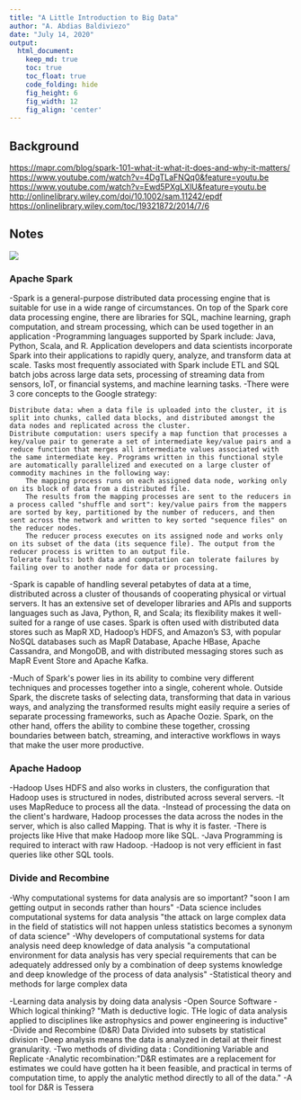 ```yaml
---
title: "A Little Introduction to Big Data"
author: "A. Abdias Baldiviezo"
date: "July 14, 2020"
output:
  html_document:  
    keep_md: true
    toc: true
    toc_float: true
    code_folding: hide
    fig_height: 6
    fig_width: 12
    fig_align: 'center'
---
```





## Background

https://mapr.com/blog/spark-101-what-it-what-it-does-and-why-it-matters/
https://www.youtube.com/watch?v=4DgTLaFNQq0&feature=youtu.be
https://www.youtube.com/watch?v=Ewd5PXgLXlU&feature=youtu.be
http://onlinelibrary.wiley.com/doi/10.1002/sam.11242/epdf
https://onlinelibrary.wiley.com/toc/19321872/2014/7/6
<br>

## Notes
<img src="https://mapr.com/blog/spark-101-what-it-what-it-does-and-why-it-matters/assets/image5.jpg">
<br>

### Apache Spark
-Spark is a general-purpose distributed data processing engine that is suitable for use in a wide range of circumstances. On top of the Spark core data processing engine, there are libraries for SQL, machine learning, graph computation, and stream processing, which can be used together in an application
-Programming languages supported by Spark include: Java, Python, Scala, and R. Application developers and data scientists incorporate Spark into their applications to rapidly query, analyze, and transform data at scale. Tasks most frequently associated with Spark include ETL and SQL batch jobs across large data sets, processing of streaming data from sensors, IoT, or financial systems, and machine learning tasks.
-There were 3 core concepts to the Google strategy:

    Distribute data: when a data file is uploaded into the cluster, it is split into chunks, called data blocks, and distributed amongst the data nodes and replicated across the cluster.
    Distribute computation: users specify a map function that processes a key/value pair to generate a set of intermediate key/value pairs and a reduce function that merges all intermediate values associated with the same intermediate key. Programs written in this functional style are automatically parallelized and executed on a large cluster of commodity machines in the following way:
        The mapping process runs on each assigned data node, working only on its block of data from a distributed file.
        The results from the mapping processes are sent to the reducers in a process called "shuffle and sort": key/value pairs from the mappers are sorted by key, partitioned by the number of reducers, and then sent across the network and written to key sorted "sequence files" on the reducer nodes.
        The reducer process executes on its assigned node and works only on its subset of the data (its sequence file). The output from the reducer process is written to an output file.
    Tolerate faults: both data and computation can tolerate failures by failing over to another node for data or processing.

-Spark is capable of handling several petabytes of data at a time, distributed across a cluster of thousands of cooperating physical or virtual servers. It has an extensive set of developer libraries and APIs and supports languages such as Java, Python, R, and Scala; its flexibility makes it well-suited for a range of use cases. Spark is often used with distributed data stores such as MapR XD, Hadoop’s HDFS, and Amazon’s S3, with popular NoSQL databases such as MapR Database, Apache HBase, Apache Cassandra, and MongoDB, and with distributed messaging stores such as MapR Event Store and Apache Kafka.

-Much of Spark's power lies in its ability to combine very different techniques and processes together into a single, coherent whole. Outside Spark, the discrete tasks of selecting data, transforming that data in various ways, and analyzing the transformed results might easily require a series of separate processing frameworks, such as Apache Oozie. Spark, on the other hand, offers the ability to combine these together, crossing boundaries between batch, streaming, and interactive workflows in ways that make the user more productive.

### Apache Hadoop
-Hadoop Uses HDFS and also works in clusters, the configuration that Hadoop uses is structured in nodes,
distributed across several servers.
-It uses MapReduce to process all the data.
-Instead of processing the data on the client's hardware, Hadoop processes the data across the nodes in the server,
which is also called Mapping. That is why it is faster.
-There is projects like Hive that make Hadoop more like SQL.
-Java Programming is required to interact with raw Hadoop.
-Hadoop is not very efficient in fast queries like other SQL tools.

### Divide and Recombine

-Why computational systems for data analysis are so important?
  "soon I am getting output in seconds rather than hours"
-Data science includes computational systems for data analysis
  "the attack on large complex data in the field of statistics will not happen
  unless statistics becomes a synonym of data science"
-Why developers of computational systems for data analysis need deep knowledge of data analysis
  "a computational environment for data analysis has very special requirements that can be
  adequately addressed only by a combination of deep systems knowledge and deep 
  knowledge of the process of data analysis"
-Statistical theory and methods for large complex data
  
-Learning data analysis by doing data analysis
-Open Source Software
-Which logical thinking?
  "Math is deductive logic. THe logic of data analysis applied to disciplines like
  astrophysics and power engineering is inductive"
-Divide and Recombine (D&R)
    Data Divided into subsets by statistical division 
-Deep analysis means the data is analyzed in detail at their finest granularity.
-Two methods of dividing data : Conditioning Variable and Replicate
-Analytic recombination:"D&R estimates are a replacement for estimates we could have gotten
ha it been feasible, and practical in terms of computation time, to apply the analytic method directly to all of the data."
-A tool for D&R is Tessera

